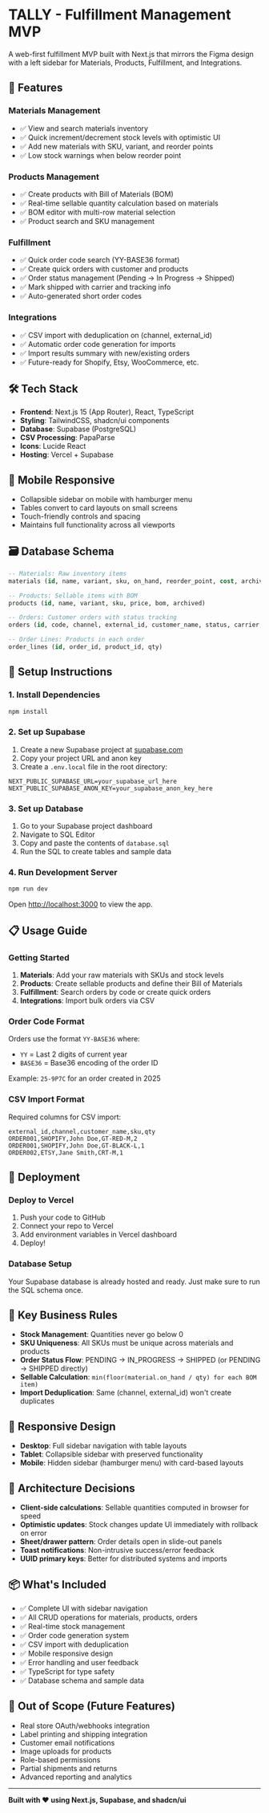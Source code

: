 # TALLY - Fulfillment Management MVP

A web-first fulfillment MVP built with Next.js that mirrors the Figma design with a left sidebar for Materials, Products, Fulfillment, and Integrations.

## 🚀 Features

### Materials Management
- ✅ View and search materials inventory
- ✅ Quick increment/decrement stock levels with optimistic UI
- ✅ Add new materials with SKU, variant, and reorder points
- ✅ Low stock warnings when below reorder point

### Products Management  
- ✅ Create products with Bill of Materials (BOM)
- ✅ Real-time sellable quantity calculation based on materials
- ✅ BOM editor with multi-row material selection
- ✅ Product search and SKU management

### Fulfillment
- ✅ Quick order code search (YY-BASE36 format)
- ✅ Create quick orders with customer and products
- ✅ Order status management (Pending → In Progress → Shipped)
- ✅ Mark shipped with carrier and tracking info
- ✅ Auto-generated short order codes

### Integrations
- ✅ CSV import with deduplication on (channel, external_id)
- ✅ Automatic order code generation for imports
- ✅ Import results summary with new/existing orders
- ✅ Future-ready for Shopify, Etsy, WooCommerce, etc.

## 🛠 Tech Stack

- **Frontend**: Next.js 15 (App Router), React, TypeScript
- **Styling**: TailwindCSS, shadcn/ui components
- **Database**: Supabase (PostgreSQL)
- **CSV Processing**: PapaParse
- **Icons**: Lucide React
- **Hosting**: Vercel + Supabase

## 📱 Mobile Responsive

- Collapsible sidebar on mobile with hamburger menu
- Tables convert to card layouts on small screens
- Touch-friendly controls and spacing
- Maintains full functionality across all viewports

## 🗃️ Database Schema

```sql
-- Materials: Raw inventory items
materials (id, name, variant, sku, on_hand, reorder_point, cost, archived)

-- Products: Sellable items with BOM
products (id, name, variant, sku, price, bom, archived)

-- Orders: Customer orders with status tracking
orders (id, code, channel, external_id, customer_name, status, carrier, tracking)

-- Order Lines: Products in each order
order_lines (id, order_id, product_id, qty)
```

## 🔧 Setup Instructions

### 1. Install Dependencies

```bash
npm install
```

### 2. Set up Supabase

1. Create a new Supabase project at [supabase.com](https://supabase.com)
2. Copy your project URL and anon key
3. Create a `.env.local` file in the root directory:

```env
NEXT_PUBLIC_SUPABASE_URL=your_supabase_url_here
NEXT_PUBLIC_SUPABASE_ANON_KEY=your_supabase_anon_key_here
```

### 3. Set up Database

1. Go to your Supabase project dashboard
2. Navigate to SQL Editor
3. Copy and paste the contents of `database.sql`
4. Run the SQL to create tables and sample data

### 4. Run Development Server

```bash
npm run dev
```

Open [http://localhost:3000](http://localhost:3000) to view the app.

## 📋 Usage Guide

### Getting Started

1. **Materials**: Add your raw materials with SKUs and stock levels
2. **Products**: Create sellable products and define their Bill of Materials
3. **Fulfillment**: Search orders by code or create quick orders
4. **Integrations**: Import bulk orders via CSV

### Order Code Format

Orders use the format `YY-BASE36` where:
- `YY` = Last 2 digits of current year
- `BASE36` = Base36 encoding of the order ID

Example: `25-9P7C` for an order created in 2025

### CSV Import Format

Required columns for CSV import:
```
external_id,channel,customer_name,sku,qty
ORDER001,SHOPIFY,John Doe,GT-RED-M,2
ORDER001,SHOPIFY,John Doe,GT-BLACK-L,1
ORDER002,ETSY,Jane Smith,CRT-M,1
```

## 🚀 Deployment

### Deploy to Vercel

1. Push your code to GitHub
2. Connect your repo to Vercel
3. Add environment variables in Vercel dashboard
4. Deploy!

### Database Setup

Your Supabase database is already hosted and ready. Just make sure to run the SQL schema once.

## 🔑 Key Business Rules

- **Stock Management**: Quantities never go below 0
- **SKU Uniqueness**: All SKUs must be unique across materials and products
- **Order Status Flow**: PENDING → IN_PROGRESS → SHIPPED (or PENDING → SHIPPED directly)
- **Sellable Calculation**: `min(floor(material.on_hand / qty) for each BOM item)`
- **Import Deduplication**: Same (channel, external_id) won't create duplicates

## 📱 Responsive Design

- **Desktop**: Full sidebar navigation with table layouts
- **Tablet**: Collapsible sidebar with preserved functionality  
- **Mobile**: Hidden sidebar (hamburger menu) with card-based layouts

## 🎯 Architecture Decisions

- **Client-side calculations**: Sellable quantities computed in browser for speed
- **Optimistic updates**: Stock changes update UI immediately with rollback on error
- **Sheet/drawer pattern**: Order details open in slide-out panels
- **Toast notifications**: Non-intrusive success/error feedback
- **UUID primary keys**: Better for distributed systems and imports

## 📦 What's Included

- ✅ Complete UI with sidebar navigation
- ✅ All CRUD operations for materials, products, orders
- ✅ Real-time stock management
- ✅ Order code generation system
- ✅ CSV import with deduplication
- ✅ Mobile responsive design
- ✅ Error handling and user feedback
- ✅ TypeScript for type safety
- ✅ Database schema and sample data

## 🚫 Out of Scope (Future Features)

- Real store OAuth/webhooks integration
- Label printing and shipping integration  
- Customer email notifications
- Image uploads for products
- Role-based permissions
- Partial shipments and returns
- Advanced reporting and analytics

---

**Built with ❤️ using Next.js, Supabase, and shadcn/ui**